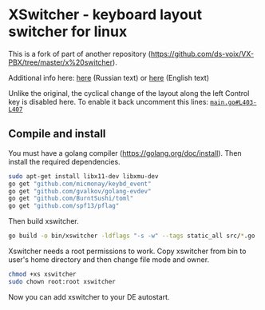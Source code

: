 # XSwitcher - keyboard layout switcher for linux

This is a fork of part of another repository (https://github.com/ds-voix/VX-PBX/tree/master/x%20switcher).

Additional info here: [here](https://habr.com/ru/post/495748/) (Russian text) or [here](draft.txt) (English text)

Unlike the original, the cyclical change of the layout along the left Control key is disabled here.
To enable it back uncomment this lines: [`main.go#L403-L407`](src/main.go#L403-L407)

## Compile and install

You must have a golang compiler (https://golang.org/doc/install).
Then install the required dependencies.

``` bash
sudo apt-get install libx11-dev libxmu-dev
go get "github.com/micmonay/keybd_event"
go get "github.com/gvalkov/golang-evdev"
go get "github.com/BurntSushi/toml"
go get "github.com/spf13/pflag"
```

Then build xswitcher.

```bash
go build -o bin/xswitcher -ldflags "-s -w" --tags static_all src/*.go
```

Xswitcher needs a root permissions to work. Copy xswitcher from bin to user's home directory and then change file mode and owner.

```bash
chmod +xs xswitcher
sudo chown root:root xswitcher
```

Now you can add xswitcher to your DE autostart.
